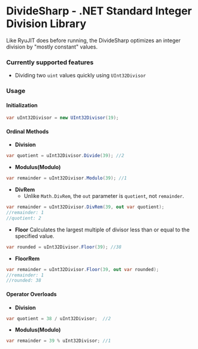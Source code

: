 # DivideSharp - .NET Standard Integer Division Library
Like RyuJIT does before running, the DivideSharp optimizes an integer division by "mostly constant" values.

### Currently supported features
- Dividing two `uint` values quickly using `UInt32Divisor`

### Usage
#### Initialization
```csharp
var uInt32Divisor = new UInt32Divisor(19);
```
#### Ordinal Methods
- **Division**
```csharp
var quotient = uInt32Divisor.Divide(39); //2
```
- **Modulus(Modulo)**
```csharp
var remainder = uInt32Divisor.Modulo(39); //1
```
- **DivRem**
  - Unlike `Math.DivRem`, the `out` parameter is `quotient`, not `remainder`.
```csharp
var remainder = uInt32Divisor.DivRem(39, out var quotient);
//remainder: 1
//quotient: 2
```
- **Floor** Calculates the largest multiple of divisor less than or equal to the specified value.
```csharp
var rounded = uInt32Divisor.Floor(39); //38
```
- **FloorRem**
```csharp
var remainder = uInt32Divisor.Floor(39, out var rounded);
//remainder: 1
//rounded: 38
```

#### Operator Overloads
- **Division**
```csharp
var quotient = 38 / uInt32Divisor;  //2
```
- **Modulus(Modulo)**
```csharp
var remainder = 39 % uInt32Divisor; //1
```

